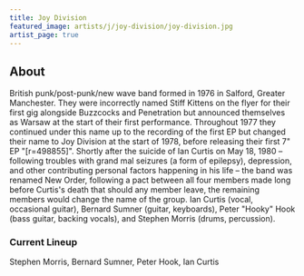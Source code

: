 ```yaml
---
title: Joy Division
featured_image: artists/j/joy-division/joy-division.jpg
artist_page: true
---
```

## About

British punk/post-punk/new wave band formed in 1976 in Salford, Greater Manchester. They were incorrectly named Stiff Kittens on the flyer for their first gig alongside Buzzcocks and Penetration but announced themselves as Warsaw at the start of their first performance. Throughout 1977 they continued under this name up to the recording of the first EP but changed their name to Joy Division at the start of 1978, before releasing their first 7" EP "[r=498855]". Shortly after the suicide of Ian Curtis on May 18, 1980 – following troubles with grand mal seizures (a form of epilepsy), depression, and other contributing personal factors happening in his life – the band was renamed New Order, following a pact between all four members made long before Curtis's death that should any member leave, the remaining members would change the name of the group.
Ian Curtis (vocal, occasional guitar), Bernard Sumner (guitar, keyboards), Peter "Hooky" Hook (bass guitar, backing vocals), and Stephen Morris (drums, percussion).

### Current Lineup

Stephen Morris, Bernard Sumner, Peter Hook, Ian Curtis

